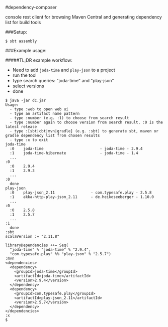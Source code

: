 #dependency-composer

console rest client for browsing Maven Central and generating dependency list for build tools

###Setup:

```
$ sbt assembly
```

###Example usage:

#####TL;DR example workflow:

* Need to add `joda-time` and `play-json` to a project
* run the tool
* type search queries: "joda-time" and "play-json"
* select versions
* done

```
$ java -jar dc.jar
Usage:
  - type :web to open web ui
  - type an artifact name pattern
  - type :number (e.g. :1) to choose from search result
  - type :number again to choose version from search result, :0 is the latest release
  - type :[sbt|cbt|mvn|gradle] (e.g. :sbt) to generate sbt, maven or gradle dependency list from chosen results
  - type :x to exit
joda-time
  :0	joda-time                         - joda-time - 2.9.4
  :1	joda-time-hibernate               - joda-time - 1.4
  ...
:0
  :0	2.9.4
  :1	2.9.3
  ...
:0
  done
play-json
  :0	play-json_2.11                - com.typesafe.play - 2.5.8
  :1	akka-http-play-json_2.11      - de.heikoseeberger - 1.10.0
  ...
:0
  :0	2.5.8
  :1	2.5.7
  ...
:1
  done
:sbt
scalaVersion := "2.11.8"

libraryDependencies ++= Seq(
  "joda-time" % "joda-time" % "2.9.4",
  "com.typesafe.play" %% "play-json" % "2.5.7")
:mvn
<dependencies>
  <dependency>
    <groupId>joda-time</groupId>
    <artifactId>joda-time</artifactId>
    <version>2.9.4</version>
  </dependency>
  <dependency>
    <groupId>com.typesafe.play</groupId>
    <artifactId>play-json_2.11</artifactId>
    <version>2.5.7</version>
  </dependency>
</dependencies>
:x
$
```